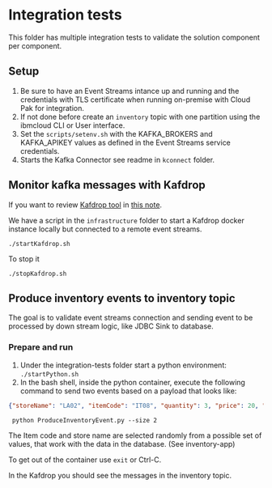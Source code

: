 # Integration tests

This folder has multiple integration tests to validate the solution component per component.

## Setup

1. Be sure to have an Event Streams intance up and running and the credentials with TLS certificate when running on-premise with Cloud Pak for integration.
1. If not done before create an `inventory` topic with one partition using the ibmcloud CLI or User interface.
1. Set the `scripts/setenv.sh` with the KAFKA_BROKERS and KAFKA_APIKEY values as defined in the Event Streams service credentials.
1. Starts the Kafka Connector see readme in `kconnect` folder.

## Monitor kafka messages with Kafdrop

If you want to review [Kafdrop tool](https://github.com/obsidiandynamics/kafdrop) in [this note](https://ibm-cloud-architecture.github.io/refarch-eda/technology/event-streams/schema-registry/#kafdrop).

We have a script in the `infrastructure` folder to start a Kafdrop docker instance locally but connected to a remote event streams.

```shell
./startKafdrop.sh
```

To stop it

```shell
./stopKafdrop.sh
```

## Produce inventory events to inventory topic

The goal is to validate event streams connection and sending event to be processed by down stream logic, like JDBC Sink to database.

### Prepare and run

1. Under the integration-tests folder start a python environment: `./startPython.sh`
1. In the bash shell, inside the python container, execute the following command to send two events based on a payload that looks like: 

```json
{"storeName": "LA02", "itemCode": "IT08", "quantity": 3, "price": 20, "id": 1, "timestamp": 1591142867.188271}
```

```shell
 python ProduceInventoryEvent.py --size 2
```

The Item code and store name are selected randomly from a possible set of values, that work with the data in the database. (See inventory-app)

To get out of the container use `exit` or Ctrl-C.

In the Kafdrop you should see the messages in the inventory topic.

![]()